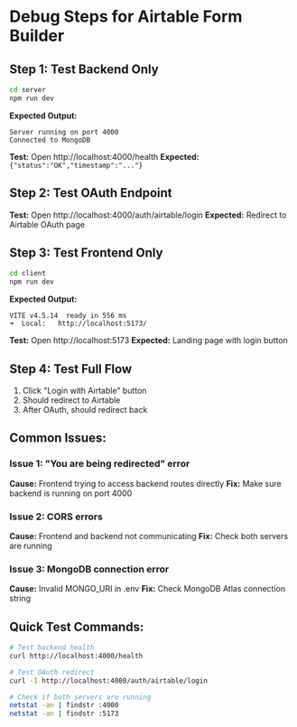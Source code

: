 # Debug Steps for Airtable Form Builder

## Step 1: Test Backend Only
```bash
cd server
npm run dev
```

**Expected Output:**
```
Server running on port 4000
Connected to MongoDB
```

**Test:** Open http://localhost:4000/health
**Expected:** `{"status":"OK","timestamp":"..."}`

## Step 2: Test OAuth Endpoint
**Test:** Open http://localhost:4000/auth/airtable/login
**Expected:** Redirect to Airtable OAuth page

## Step 3: Test Frontend Only
```bash
cd client
npm run dev
```

**Expected Output:**
```
VITE v4.5.14  ready in 556 ms
➜  Local:   http://localhost:5173/
```

**Test:** Open http://localhost:5173
**Expected:** Landing page with login button

## Step 4: Test Full Flow
1. Click "Login with Airtable" button
2. Should redirect to Airtable
3. After OAuth, should redirect back

## Common Issues:

### Issue 1: "You are being redirected" error
**Cause:** Frontend trying to access backend routes directly
**Fix:** Make sure backend is running on port 4000

### Issue 2: CORS errors
**Cause:** Frontend and backend not communicating
**Fix:** Check both servers are running

### Issue 3: MongoDB connection error
**Cause:** Invalid MONGO_URI in .env
**Fix:** Check MongoDB Atlas connection string

## Quick Test Commands:

```bash
# Test backend health
curl http://localhost:4000/health

# Test OAuth redirect
curl -I http://localhost:4000/auth/airtable/login

# Check if both servers are running
netstat -an | findstr :4000
netstat -an | findstr :5173
```